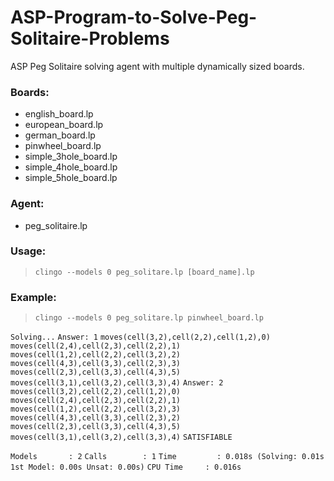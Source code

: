 # ASP-Program-to-Solve-Peg-Solitaire-Problems
ASP Peg Solitaire solving agent with multiple dynamically sized boards.
### Boards:
- english_board.lp
- european_board.lp
- german_board.lp
- pinwheel_board.lp
- simple_3hole_board.lp
- simple_4hole_board.lp
- simple_5hole_board.lp
### Agent:
- peg_solitaire.lp
### Usage: 
> `clingo --models 0 peg_solitare.lp [board_name].lp`
### Example:
> `clingo --models 0 peg_solitare.lp pinwheel_board.lp`

`Solving...`
`Answer: 1`
`moves(cell(3,2),cell(2,2),cell(1,2),0) moves(cell(2,4),cell(2,3),cell(2,2),1) moves(cell(1,2),cell(2,2),cell(3,2),2) moves(cell(4,3),cell(3,3),cell(2,3),3) moves(cell(2,3),cell(3,3),cell(4,3),5) moves(cell(3,1),cell(3,2),cell(3,3),4)`
`Answer: 2`
`moves(cell(3,2),cell(2,2),cell(1,2),0) moves(cell(2,4),cell(2,3),cell(2,2),1) moves(cell(1,2),cell(2,2),cell(3,2),3) moves(cell(4,3),cell(3,3),cell(2,3),2) moves(cell(2,3),cell(3,3),cell(4,3),5) moves(cell(3,1),cell(3,2),cell(3,3),4)`
`SATISFIABLE`

`Models       : 2`
`Calls        : 1`
`Time         : 0.018s (Solving: 0.01s 1st Model: 0.00s Unsat: 0.00s)`
`CPU Time     : 0.016s`
